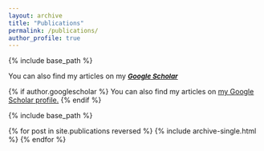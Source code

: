 ```yaml
---
layout: archive
title: "Publications"
permalink: /publications/
author_profile: true
---
```

<link rel="stylesheet" href="https://cdn.jsdelivr.net/gh/jpswalsh/academicons@1/css/academicons.min.css">

{% include base_path %}

You can also find my articles on my <a href="https://scholar.google.com/citations?user=bqyCK7cAAAAJ&hl=en" target=_blank><i class="ai ai-google-scholar-square ai-3x" style="font-size: 0.95em;"> <b>Google Scholar</b></i></a>

{% if author.googlescholar %}
  You can also find my articles on <u><a href="{{author.googlescholar}}">my Google Scholar profile</a>.</u>
{% endif %}

{% include base_path %}

{% for post in site.publications reversed %}
  {% include archive-single.html %}
{% endfor %}
